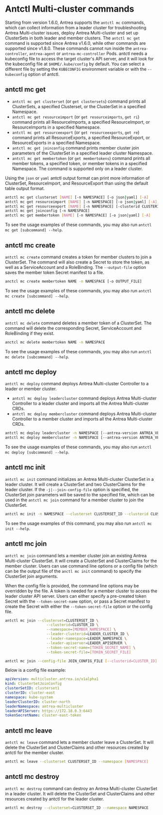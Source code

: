 # Antctl Multi-cluster commands

Starting from version 1.6.0, Antrea supports the `antctl mc` commands, which can
collect information from a leader cluster for troubleshooting Antrea
Multi-cluster issues, deploy Antrea Multi-cluster and set up ClusterSets in both
leader and member clusters. The `antctl mc get` command is supported since
Antrea v1.6.0, while other commands are supported since v1.8.0. These commands
cannot run inside the `antrea-controller`, `antrea-agent` or
`antrea-mc-controller` Pods. antctl needs a kubeconfig file to access the target
cluster's API server, and it will look for the kubeconfig file at
`$HOME/.kube/config` by default. You can select a different file by setting the
`KUBECONFIG` environment variable or with the `--kubeconfig` option of antctl.

## antctl mc get

- `antctl mc get clusterset` (or `get clustersets`) command prints all
ClusterSets, a specified Clusterset, or the ClusterSet in a specified Namespace.
- `antctl mc get resourceimport` (or `get resourceimports`, `get ri`) command
prints all ResourceImports, a specified ResourceImport, or ResourceImports in a
specified Namespace.
- `antctl mc get resourceexport` (or `get resourceexports`, `get re`) command
prints all ResourceExports, a specified ResourceExport, or ResourceExports in a
specified Namespace.
- `antctl mc get joinconfig` command prints member cluster join parameters of
the ClusterSet in a specified leader cluster Namespace.
- `antctl mc get membertoken` (or `get membertokens`) command prints all member tokens,
a specified token, or member tokens in a specified Namespace. The command is supported
only on a leader cluster.

Using the `json` or `yaml` antctl output format can print more information of
ClusterSet, ResourceImport, and ResourceExport than using the default table
output format.

```bash
antctl mc get clusterset [NAME] [-n NAMESPACE] [-o json|yaml] [-A]
antctl mc get resourceimport [NAME] [-n NAMESPACE] [-o json|yaml] [-A]
antctl mc get resourceexport [NAME] [-n NAMESPACE] [-clusterid CLUSTERID] [-o json|yaml] [-A]
antctl mc get joinconfig [-n NAMESPACE]
antctl mc get membertoken [NAME] [-n NAMESPACE] [-o json|yaml] [-A]
```

To see the usage examples of these commands, you may also run `antctl mc get [subcommand] --help`.

## antctl mc create

`antctl mc create` command creates a token for member clusters to join a ClusterSet. The command will
also create a Secret to store the token, as well as a ServiceAccount and a RoleBinding. The `--output-file`
option saves the member token Secret manifest to a file.

```bash
anctcl mc create membertoken NAME -n NAMESPACE [-o OUTPUT_FILE]
```

To see the usage examples of these commands, you may also run `antctl mc create [subcommand] --help`.

## antctl mc delete

`antctl mc delete` command deletes a member token of a ClusterSet. The command will delete the
corresponding Secret, ServiceAccount and RoleBinding if they exist.

```bash
anctcl mc delete membertoken NAME -n NAMESPACE
```

To see the usage examples of these commands, you may also run `antctl mc delete [subcommand] --help`.

## antctl mc deploy

`antctl mc deploy` command deploys Antrea Multi-cluster Controller to a leader or member cluster.

+ `antctl mc deploy leadercluster` command deploys Antrea Multi-cluster Controller to a leader cluster and imports
  all the Antrea Multi-cluster CRDs.
+ `antctl mc deploy membercluster` command deploys Antrea Multi-cluster Controller to a member cluster and imports
  all the Antrea Multi-cluster CRDs.

```bash
antctl mc deploy leadercluster -n NAMESPACE [--antrea-version ANTREA_VERSION] [-f PATH_TO_MANIFEST]
antctl mc deploy membercluster -n NAMESPACE [--antrea-version ANTREA_VERSION] [-f PATH_TO_MANIFEST]
```

To see the usage examples of these commands, you may also run `antctl mc deploy [subcommand] --help`.

## antctl mc init

`antctl mc init` command initializes an Antrea Multi-cluster ClusterSet in a leader cluster. It will create a
ClusterSet and two ClusterClaims for the leader cluster. If the `-j|--join-config-file` option is specified, the
ClusterSet join parameters will be saved to the specified file, which can be used in the `antctl mc join` command
for a member cluster to join the ClusterSet.

```bash
antctl mc init -n NAMESPACE --clusterset CLUSTERSET_ID --clusterid CLUSTERID [--create-token] [-j JOIN_CONFIG_FILE]
```

To see the usage examples of this command, you may also run `antctl mc init --help`.

## antctl mc join

`antctl mc join` command lets a member cluster join an existing Antrea Multi-cluster ClusterSet. It will create a
ClusterSet and ClusterClaims for the member cluster. Users can use command line options or a config file (which can
be the output file of the `anctl mc init` command) to specify the ClusterSet join arguments.

When the config file is provided, the command line options may be overridden by the file. A token is needed for a
member cluster to access the leader cluster API server. Users can either specify a pre-created token Secret with the
`--token-secret-name` option, or pass a Secret manifest to create the Secret with either the `--token-secret-file`
option or the config file.

```bash
antctl mc join --clusterset=CLUSTERSET_ID \
                   --clusterid=CLUSTER_ID \
                   --namespace=[MEMBER_NAMESPACE] \
                   --leader-clusterid=LEADER_CLUSTER_ID \
                   --leader-namespace=LEADER_NAMESPACE \
                   --leader-apiserver=LEADER_APISERVER \
                   --token-secret-name=[TOKEN_SECRET_NAME] \
                   --token-secret-file=[TOKEN_SECRET_FILE]

antctl mc join --config-file JOIN_CONFIG_FILE [--clusterid=CLUSTER_ID] [--token-secret-name=TOKEN_SECRET_NAME] [--token-secret-file=TOKEN_SECRET_FILE]
```

Below is a config file example:

```yaml
apiVersion: multicluster.antrea.io/v1alpha1
kind: ClusterSetJoinConfig
clusterSetID: clusterset1
clusterID: cluster-east
namespace: kube-system
leaderClusterID: cluster-north
leaderNamespace: antrea-multicluster
leaderAPIServer: https://172.18.0.3:6443
tokenSecretName: cluster-east-token
```

## antctl mc leave

`antctl mc leave` command lets a member cluster leave a ClusterSet. It will delete the ClusterSet and ClusterClaims
and other resources created by antctl for the member cluster.

```bash
antctl mc leave --clusterset CLUSTERSET_ID --namespace [NAMESPACE]
```

## antctl mc destroy

`antctl mc destroy` command can destroy an Antrea Multi-cluster ClusterSet in a leader cluster. It will delete the
ClusterSet and ClusterClaims and other resources created by antctl for the leader cluster.

```bash
antctl mc destroy --clusterset=CLUSTERSET_ID --namespace NAMESPACE
```
